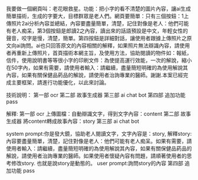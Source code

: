 我要做一個網頁叫：老花眼救星。功能：把小字的看不清楚的圖片內容，讓ai生成簡單描術，生成的字要大，目標群眾是老人們。網頁要簡單：只有三個按鈕：1上傳照片2ai分析內容並總結，內容要盡量簡單，清楚，記住對像是老人：他們可能有老人痴呆，第3個按鈕是郎讀2之內容，讀出來的話語預設是中文，年輕女性的聲音，咬字是慢，清楚，簡單。第四按鈕是詳細對話，讓使用者跟據上傳照片之原文向ai詢問。ai也只回答原文的內容相關的解釋，如果照片無法辯識內容，請使用者再重新上傳照片，首頁描術本網主旨，及使用方法，協助閱讀的物件如：報紙，信件，使用說明書等等很小字的印刷文件：為使提高運行效能，一次的解說，縮小在50字內，如果有需要，請使用者輸入：請繼續，盡量簡短明確的為使用解說其內容，如果有關保健品葯品的解說，請使用者治詢專業的醫師。謝謝.本案已經完成主要框架，請進行功能優化，以此來討論。

技術說明：
第一部 ocr
第二部 故事生成器
第三部 ai chat bot
第四部 追加功能 pass

解釋:
第一部 ocr
上傳圖檔：自動辯識文字，得到文字內容：content
第二部 故事生成器
將content轉成故事內容：story
第三部 ai chat bot

system prompt:你是發大鏡，協助老人閱讀文字，文字內容是：story, 解釋story: 內容要盡量簡單，清楚，記住對像是老人：他們可能有老人痴呆。如果有需要，請使用者輸入：請繼續，盡量簡短明確的為使用解說其內容，如果有關保健品葯品的解說，請使用者治詢專業的醫師。如果使用者懷疑內容有問題，請順著使用者的思考修改story. 也就是說story是動態的。
user prompt:詢問story的內容
第四部 追加功能 pass
